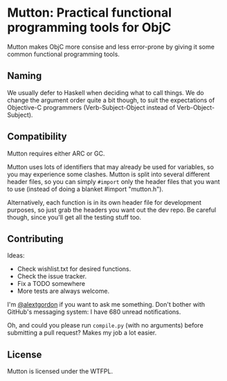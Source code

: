 # Mutton: Practical functional programming tools for ObjC

Mutton makes ObjC more consise and less error-prone by giving it some common functional programming tools.

## Naming

We usually defer to Haskell when deciding what to call things. We do change the argument order quite a bit though, to suit the expectations of Objective-C programmers (Verb-Subject-Object instead of Verb-Object-Subject).

## Compatibility

Mutton requires either ARC or GC.

Mutton uses lots of identifiers that may already be used for variables, so you may experience some clashes. Mutton is split into several different header files, so you can simply `#import` only the header files that you want to use (instead of doing a blanket #import "mutton.h").

Alternatively, each function is in its own header file for development purposes, so just grab the headers you want out the dev repo. Be careful though, since you'll get all the testing stuff too.

## Contributing

Ideas:

* Check wishlist.txt for desired functions.
* Check the issue tracker.
* Fix a TODO somewhere
* More tests are always welcome.

I'm [@alextgordon](http://twitter.com/alextgordon) if you want to ask me something. Don't bother with GitHub's messaging system: I have 680 unread notifications.

Oh, and could you please run `compile.py` (with no arguments) before submitting a pull request? Makes my job a lot easier.

## License

Mutton is licensed under the WTFPL.
